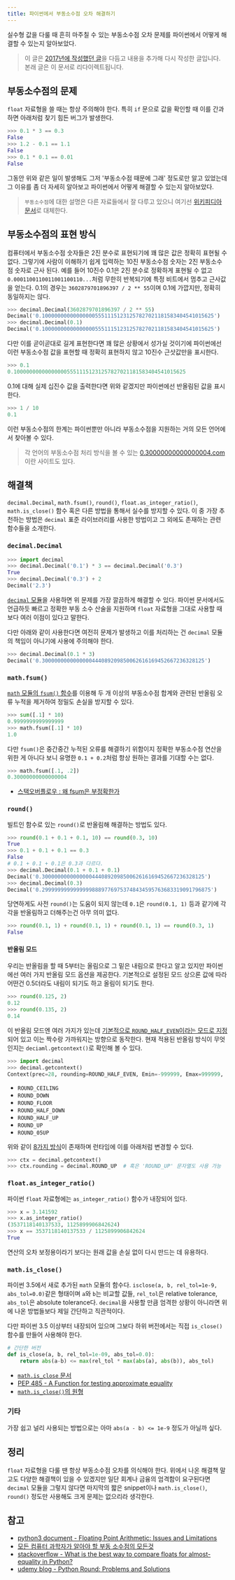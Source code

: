 ```yaml
---
title: 파이썬에서 부동소수점 오차 해결하기
---
```


실수형 값을 다룰 때 흔히 마주칠 수 있는 부동소수점 오차 문제를 파이썬에서 어떻게 해결할 수 있는지 알아보았다.

> 이 글은 [2017년에 작성했던 글](https://github.com/JungWinter/JungWinter.github.io/blob/496e1b8e4563cd32c291cde1f1db62684d6db7dd/_posts/2017-1-12-Floating-Point.md)을 다듬고 내용을 추가해 다시 작성한 글입니다. 본래 글은 이 문서로 리다이렉트됩니다.

## 부동소수점의 문제

`float` 자료형을 쓸 때는 항상 주의해야 한다. 특히 `if` 문으로 값을 확인할 때 이를 간과하면 아래처럼 찾기 힘든 버그가 발생한다.

```python
>>> 0.1 * 3 == 0.3
False
>>> 1.2 - 0.1 == 1.1
False
>>> 0.1 * 0.1 == 0.01
False
```

그동안 위와 같은 일이 발생해도 그저 '부동소수점 때문에 그래' 정도로만 알고 있었는데 그 이유를 좀 더 자세히 알아보고 파이썬에서 어떻게 해결할 수 있는지 알아보았다.

> `부동소수점`에 대한 설명은 다른 자료들에서 잘 다루고 있으니 여기선 [위키피디아 문서](https://ko.wikipedia.org/wiki/부동소수점)로 대체한다.

## 부동소수점의 표현 방식

컴퓨터에서 부동소수점 숫자들은 2진 분수로 표현되기에 꽤 많은 값은 정확히 표현될 수 없다. 그렇기에 사람이 이해하기 쉽게 입력하는 10진 부동소수점 숫자는 2진 부동소수점 숫자로 근사 된다. 예를 들어 10진수 0.1은 2진 분수로 정확하게 표현될 수 없고 `0.0001100110011001100110...`처럼 무한히 반복되기에 특정 비트에서 멈추고 근사값을 얻는다. 0.1의 경우는 `3602879701896397 / 2 ** 55`이며 0.1에 가깝지만, 정확히 동일하지는 않다.

```python
>>> decimal.Decimal(3602879701896397 / 2 ** 55)
Decimal('0.1000000000000000055511151231257827021181583404541015625')
>>> decimal.Decimal(0.1)
Decimal('0.1000000000000000055511151231257827021181583404541015625')
```

다만 이를 곧이곧대로 길게 표현한다면 꽤 많은 상황에서 성가실 것이기에 파이썬에선 이런 부동소수점 값을 표현할 때 정확히 표현하지 않고 10진수 근삿값만을 표시한다.

```python
>>> 0.1
0.1000000000000000055511151231257827021181583404541015625
```

0.1에 대해 실제 십진수 값을 출력한다면 위와 같겠지만 파이썬에선 반올림된 값을 표시한다.

```python
>>> 1 / 10
0.1
```

이런 부동소수점의 한계는 파이썬뿐만 아니라 부동소수점을 지원하는 거의 모든 언어에서 찾아볼 수 있다.

> 각 언어의 부동소수점 처리 방식을 볼 수 있는 [0.30000000000000004.com](https://0.30000000000000004.com/)이란 사이트도 있다.

## 해결책

`decimal.Decimal`, `math.fsum()`, `round()`, `float.as_integer_ratio()`, `math.is_close()` 함수 혹은 다른 방법을 통해서 실수를 방지할 수 있다. 이 중 가장 추천하는 방법은 `decimal` 표준 라이브러리를 사용한 방법이고 그 외에도 존재하는 관련 함수들을 소개한다.

### `decimal.Decimal`

```py
>>> import decimal
>>> decimal.Decimal('0.1') * 3 == decimal.Decimal('0.3')
True
>>> decimal.Decimal('0.3') + 2
Decimal('2.3')
```

[`decimal` 모듈](https://docs.python.org/3/library/decimal.html)을 사용하면 위 문제를 가장 깔끔하게 해결할 수 있다. 파이썬 문서에서도 언급하듯 빠르고 정확한 부동 소수 산술을 지원하며 `float` 자료형을 그대로 사용할 때 보다 여러 이점이 있다고 말한다.

다만 아래와 같이 사용한다면 여전히 문제가 발생하고 이를 처리하는 건 `decimal` 모듈의 책임이 아니기에 사용에 주의해야 한다.

```py
>>> decimal.Decimal(0.1 * 3)
Decimal('0.3000000000000000444089209850062616169452667236328125')
```

### `math.fsum()`

[`math` 모듈의 `fsum()` 함수](https://docs.python.org/3/library/math.html#math.fsum)를 이용해 두 개 이상의 부동소수점 합계와 관련된 반올림 오류 누적을 제거하여 정밀도 손실을 방지할 수 있다.

```python
>>> sum([.1] * 10)
0.9999999999999999
>>> math.fsum([.1] * 10)
1.0
```

다만 `fsum()`은 중간중간 누적된 오류를 해결하기 위함이지 정확한 부동소수점 연산을 위한 게 아니다 보니 유명한 `0.1 + 0.2`처럼 항상 원하는 결과를 기대할 수는 없다.

```python
>>> math.fsum([.1, .2])
0.30000000000000004
```

* [스택오버플로우 : 왜 fsum은 부정확한가 ](http://stackoverflow.com/questions/34650535/python2-math-fsum-not-accurate)

### `round()`

빌트인 함수로 있는 `round()`로 반올림해 해결하는 방법도 있다.

```python
>>> round(0.1 + 0.1 + 0.1, 10) == round(0.3, 10)
True
>>> 0.1 + 0.1 + 0.1 == 0.3
False
# 0.1 + 0.1 + 0.1은 0.3과 다르다.
>>> decimal.Decimal(0.1 + 0.1 + 0.1)
Decimal('0.3000000000000000444089209850062616169452667236328125')
>>> decimal.Decimal(0.3)
Decimal('0.299999999999999988897769753748434595763683319091796875')
```

당연하게도 사전 `round()`는 도움이 되지 않는데 `0.1`은 `round(0.1, 1)` 등과 같기에 각각을 반올림하고 더해주는건 아무 의미 없다.

```python
>>> round(0.1, 1) + round(0.1, 1) + round(0.1, 1) == round(0.3, 1)
False
```

#### 반올림 모드

우리는 반올림을 할 때 5부터는 올림으로 그 밑은 내림으로 한다고 알고 있지만 파이썬에선 여러 가지 반올림 모드 옵션을 제공한다. 기본적으로 설정된 모드 상으론 값에 따라 어떤건 0.5더라도 내림이 되기도 하고 올림이 되기도 한다.

```python
>>> round(0.125, 2)
0.12
>>> round(0.135, 2)
0.14
```

이 반올림 모드엔 여러 가지가 있는데 [기본적으로 `ROUND_HALF_EVEN`이라는 모드로 지정](https://docs.python.org/ko/3/library/decimal.html#decimal.DefaultContext)되어 있고 이는 짝수랑 가까워지는 방향으로 동작한다. 현재 적용된 반올림 방식이 무엇인지는 `deciaml.getcontext()`로 확인해 볼 수 있다.

```python
>>> import decimal
>>> decimal.getcontext()
Context(prec=28, rounding=ROUND_HALF_EVEN, Emin=-999999, Emax=999999, ...)
```

- `ROUND_CEILING`
- `ROUND_DOWN`
- `ROUND_FLOOR`
- `ROUND_HALF_DOWN`
- `ROUND_HALF_UP`
- `ROUND_UP`
- `ROUND_05UP`

위와 같이 [8가지 방식](https://docs.python.org/3/library/decimal.html#rounding-modes)이 존재하며 런타임에 이를 아래처럼 변경할 수 있다.

```python
>>> ctx = decimal.getcontext()
>>> ctx.rounding = decimal.ROUND_UP  # 혹은 'ROUND_UP' 문자열도 사용 가능
```

### `float.as_integer_ratio()`

파이썬 `float` 자료형에는 `as_integer_ratio()` 함수가 내장되어 있다.

```python
>>> x = 3.141592
>>> x.as_integer_ratio()
(3537118140137533, 1125899906842624)
>>> x == 3537118140137533 / 1125899906842624
True
```

연산의 오차 보정용이라기 보다는 원래 값을 손실 없이 다시 만드는 데 유용하다.

### `math.is_close()`

파이썬 3.5에서 새로 추가된 `math` 모듈의 함수다. `isclose(a, b, rel_tol=1e-9, abs_tol=0.0)`같은 형태이며 `a`와 `b`는 비교할 값들, `rel_tol`은 relative tolerance, `abs_tol`은 absolute tolerance다. `decimal`을 사용할 만큼 엄격한 상황이 아니라면 위에 나온 방법들보다 제일 간단하고 직관적이다.

다만 파이썬 3.5 이상부터 내장되어 있으며 그보다 하위 버전에서는 직접 `is_close()` 함수를 만들어 사용해야 한다.

```python
# 간단한 버전
def is_close(a, b, rel_tol=1e-09, abs_tol=0.0):
    return abs(a-b) <= max(rel_tol * max(abs(a), abs(b)), abs_tol)
```

* [`math.is_close` 문서](https://docs.python.org/3/library/math.html#math.isclose)
* [PEP 485 - A Function for testing approximate equality](https://www.python.org/dev/peps/pep-0485/)
* [`math.is_close()`의 원형](https://github.com/PythonCHB/close_pep/blob/master/is_close.py)

### 기타

가장 쉽고 널리 사용되는 방법으로는 아마 `abs(a - b) <= 1e-9` 정도가 아닐까 싶다.

## 정리

`float` 자료형을 다룰 땐 항상 부동소수점 오차를 의식해야 한다. 위에서 나온 해결책 말고도 다양한 해결책이 있을 수 있겠지만 일단 회계나 금융의 엄격함이 요구된다면 `decimal` 모듈을 그렇지 않다면 마지막의 짧은 snippet이나 `math.is_close()`, `round()` 정도만 사용해도 크게 문제는 없으리라 생각한다.

## 참고

* [python3 document - Floating Point Arithmetic: Issues and Limitations](https://docs.python.org/3/tutorial/floatingpoint.html)
* [모든 컴퓨터 과학자가 알아야 할 부동 소수점의 모든것](https://app.box.com/s/vlij64akloz25k0fmk24o1fqxdndg8ie)
* [stackoverflow - What is the best way to compare floats for almost-equality in Python?](http://stackoverflow.com/questions/5595425/what-is-the-best-way-to-compare-floats-for-almost-equality-in-python)
* [udemy blog - Python Round: Problems and Solutions](https://blog.udemy.com/python-round)
